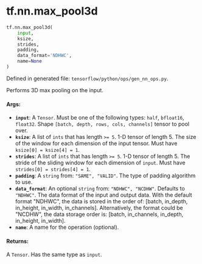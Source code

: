 <div itemscope itemtype="http://developers.google.com/ReferenceObject">
<meta itemprop="name" content="tf.nn.max_pool3d" />
<meta itemprop="path" content="Stable" />
</div>

# tf.nn.max_pool3d

``` python
tf.nn.max_pool3d(
    input,
    ksize,
    strides,
    padding,
    data_format='NDHWC',
    name=None
)
```



Defined in generated file: `tensorflow/python/ops/gen_nn_ops.py`.

Performs 3D max pooling on the input.

#### Args:

* <b>`input`</b>: A `Tensor`. Must be one of the following types: `half`, `bfloat16`, `float32`.
    Shape `[batch, depth, rows, cols, channels]` tensor to pool over.
* <b>`ksize`</b>: A list of `ints` that has length `>= 5`.
    1-D tensor of length 5. The size of the window for each dimension of
    the input tensor. Must have `ksize[0] = ksize[4] = 1`.
* <b>`strides`</b>: A list of `ints` that has length `>= 5`.
    1-D tensor of length 5. The stride of the sliding window for each
    dimension of `input`. Must have `strides[0] = strides[4] = 1`.
* <b>`padding`</b>: A `string` from: `"SAME", "VALID"`.
    The type of padding algorithm to use.
* <b>`data_format`</b>: An optional `string` from: `"NDHWC", "NCDHW"`. Defaults to `"NDHWC"`.
    The data format of the input and output data. With the
    default format "NDHWC", the data is stored in the order of:
        [batch, in_depth, in_height, in_width, in_channels].
    Alternatively, the format could be "NCDHW", the data storage order is:
        [batch, in_channels, in_depth, in_height, in_width].
* <b>`name`</b>: A name for the operation (optional).


#### Returns:

A `Tensor`. Has the same type as `input`.